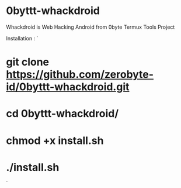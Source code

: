 # 0byttt-whackdroid
Whackdroid is Web Hacking Android from 0byte Termux Tools Project

Installation :
`
# git clone https://github.com/zerobyte-id/0byttt-whackdroid.git
# cd 0byttt-whackdroid/
# chmod +x install.sh
# ./install.sh
`
